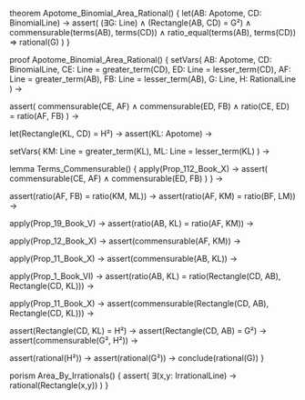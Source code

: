 theorem Apotome_Binomial_Area_Rational() {
  let(AB: Apotome, CD: BinomialLine) →
  assert(
    (∃G: Line) ∧
    (Rectangle(AB, CD) = G²) ∧
    commensurable(terms(AB), terms(CD)) ∧
    ratio_equal(terms(AB), terms(CD)) ⇒
    rational(G)
  )
}

proof Apotome_Binomial_Area_Rational() {
  setVars(
    AB: Apotome,
    CD: BinomialLine,
    CE: Line = greater_term(CD),
    ED: Line = lesser_term(CD),
    AF: Line = greater_term(AB),
    FB: Line = lesser_term(AB),
    G: Line,
    H: RationalLine
  ) →
  
  assert(
    commensurable(CE, AF) ∧
    commensurable(ED, FB) ∧
    ratio(CE, ED) = ratio(AF, FB)
  ) →
  
  let(Rectangle(KL, CD) = H²) →
  assert(KL: Apotome) →
  
  setVars(
    KM: Line = greater_term(KL),
    ML: Line = lesser_term(KL)
  ) →
  
  lemma Terms_Commensurable() {
    apply(Prop_112_Book_X) →
    assert(
      commensurable(CE, AF) ∧
      commensurable(ED, FB)
    )
  } →
  
  assert(ratio(AF, FB) = ratio(KM, ML)) →
  assert(ratio(AF, KM) = ratio(BF, LM)) →
  
  apply(Prop_19_Book_V) →
  assert(ratio(AB, KL) = ratio(AF, KM)) →
  
  apply(Prop_12_Book_X) →
  assert(commensurable(AF, KM)) →
  
  apply(Prop_11_Book_X) →
  assert(commensurable(AB, KL)) →
  
  apply(Prop_1_Book_VI) →
  assert(ratio(AB, KL) = ratio(Rectangle(CD, AB), Rectangle(CD, KL))) →
  
  apply(Prop_11_Book_X) →
  assert(commensurable(Rectangle(CD, AB), Rectangle(CD, KL))) →
  
  assert(Rectangle(CD, KL) = H²) →
  assert(Rectangle(CD, AB) = G²) →
  assert(commensurable(G², H²)) →
  
  assert(rational(H²)) →
  assert(rational(G²)) →
  conclude(rational(G))
}

porism Area_By_Irrationals() {
  assert(
    ∃(x,y: IrrationalLine) →
    rational(Rectangle(x,y))
  )
}
